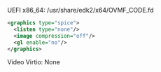 UEFI x86_64: /usr/share/edk2/x64/OVMF_CODE.fd
````xml
<graphics type="spice">
  <listen type="none"/>
  <image compression="off"/>
  <gl enable="no"/>
</graphics>
````
Video Virtio: None
